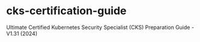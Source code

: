 # cks-certification-guide
Ultimate Certified Kubernetes Security Specialist (CKS) Preparation Guide - V1.31 (2024)
